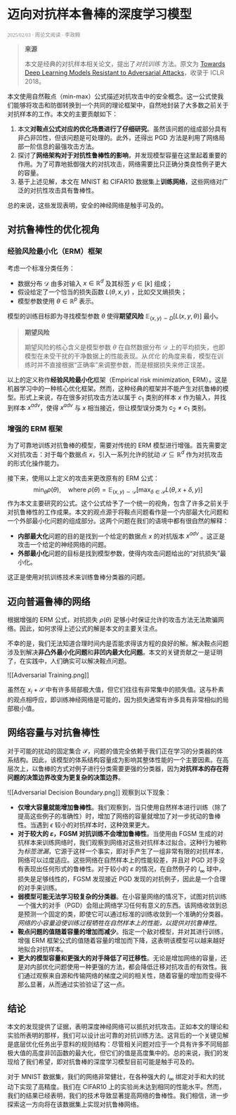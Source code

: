 # 迈向对抗样本鲁棒的深度学习模型

<small style="color: gray; font-family: 'IBM Plex Sans SC Medium'">2025/02/03 · 周论文阅读 · 李政翱</small>

> **来源**
> 
> 本文是经典的对抗样本相关论文，提出了*对抗训练* 方法。原文为 [Towards Deep Learning Models Resistant to Adversarial Attacks](https://openreview.net/forum?id=rJzIBfZAb)，收录于 ICLR 2018。

本文使用自然鞍点（min-max）公式描述对抗攻击中的安全概念。这一公式使我们能够将攻击和防御转换到一个共同的理论框架中，自然地封装了大多数之前关于对抗样本的工作。本文的主要贡献如下：

1. 本文**对鞍点公式对应的优化场景进行了仔细研究**。虽然该问题的组成部分具有非凸非凹性，但该问题是可处理的。此外，还得出 PGD 方法是利用了网络局部一阶信息的最强攻击方法。
2. 探讨了**网络架构对于对抗性鲁棒性的影响**，并发现模型容量在这里起着重要的作用。为了可靠地抵御强大的对抗攻击，网络需要比只正确分类良性例子更大的容量。
3. 基于上述见解，本文在 MNIST 和 CIFAR10 数据集上**训练网络**，这些网络对广泛的对抗性攻击具有鲁棒性。

总的来说，这些发现表明，安全的神经网络是触手可及的。

## 对抗鲁棒性的优化视角

### 经验风险最小化（ERM）框架

考虑一个标准分类任务：

- 数据分布 $\mathcal D$ 由多对输入 $x \in \mathbb R^d$ 及其标签 $y \in [k]$ 组成；
- 假设给定了一个恰当的损失函数 $L(\theta,x,y)$ ，比如交叉熵损失；
- 模型参数使用 $\theta \in \mathbb R^p$ 表示。

模型的训练目标即为寻找模型参数 $\theta$ 使得**期望风险** $\mathbb E_{(x,y) \sim D}\left[L(x,y,\theta)\right]$ 最小。

> **期望风险**
> 
> 期望风险的核心含义是模型参数 $\theta$ 在自然数据分布 $\mathcal D$ 上的平均损失，也即模型在未受干扰的干净数据上的性能表现。从*优化* 的角度来看，模型在训练时并不直接根据“正确率”来调整参数，而是根据损失来修正误差。

以上的定义称作**经验风险最小化**框架（Empirical risk minimization, ERM）。这是机器学习中的一种核心优化框架。然而，这种经典的框架并不能产生对抗鲁棒的模型。形式上来说，存在很多对抗攻击方法以属于 $c_1$ 类别的样本 $x$ 作为输入，并找到样本 $x^{adv}$，使得 $x^{adv}$ 与 $x$ 相当接近，但让模型误分类为 $c_2 \ne c_1$ 类别。

### 增强的 ERM 框架

为了可靠地训练对抗鲁棒的模型，需要对传统的 ERM 模型进行增强。首先需要定义对抗攻击：对于每个数据点 $x$，引入一系列允许的扰动 $\mathcal S \subseteq \mathbb R^d$ 作为对抗攻击的形式化操作能力。

接下来，使用以上定义的攻击来更改原有的 ERM 公式：
$$
\min_{\theta} \rho(\theta), \quad \text{where}\ \rho(\theta)=\mathbb E_{(x,y)\sim\mathcal D}\left[\max_{\delta\in\mathcal S}L(\theta,x+\delta,y)\right]
$$
作为本文主要研究的公式。这个公式给予了一个统一的视角，包含了许多之前关于对抗鲁棒性的工作成果。本文的观点源于将鞍点问题看作是一个内部最大化问题和一个外部最小化问题的组成部分。这两个问题在我们的语境中都有很自然的解释：

- **内部最大化**问题的目的是找到一个给定的数据点 $x$ 的对抗版本 $x^{adv}$ 。这正是攻击一个给定的神经网络的问题。
- **外部最小化**问题的目标是找到模型参数，使得内攻击问题给出的“对抗损失”最小化。

这正是使用对抗训练技术来训练鲁棒分类器的问题。

## 迈向普遍鲁棒的网络

根据增强的 ERM 公式，对抗损失 $\rho(\theta)$ 足够小时保证允许的攻击方法无法欺骗网络。因此，如何求得上述公式的解是本文的主要关注点。

不幸的是，我们无法知道合理时间内是否能求得该方程的良好的解。解决鞍点问题涉及到解决**非凸外最小化问题**和**非凹内最大化问题**。本文的关键贡献之一是证明了，在实践中，人们确实可以解决鞍点问题。

![[Adversarial Training.png]]

虽然在 $x_i+\mathcal S$ 中有许多局部极大值，但它们往往有非常集中的损失值。这与朴素的观点相呼应，即训练神经网络是可能的，因为损失通常有许多具有非常相似的局部极小值。

## 网络容量与对抗鲁棒性

对于可能的扰动的固定集合 $\mathcal S$，问题的值完全依赖于我们正在学习的分类器的体系结构。因此，该模型的体系结构容量成为影响其整体性能的一个主要因素。在高层次上，以鲁棒的方式对例子进行分类需要更强的分类器，因为**对抗样本的存在将问题的决策边界改变为更复杂的决策边界**。

![[Adversarial Decision Boundary.png]]
观察到以下现象：

- **仅增大容量就能增加鲁棒性**。我们观察到，当只使用自然样本进行训练（除了提高这些例子的准确性）时，增加了网络的容量就增加了对一步扰动的鲁棒性。当遇到 $\epsilon$ 较小的对抗样本时，这种效果更大。
- **对于较大的 $\varepsilon$，FGSM 对抗训练不会增加鲁棒性**。当使用由 FGSM 生成的对抗样本来训练网络时，我们观察到网络对这些对抗样本过拟合。这种行为被称为*标签泄漏*，它源于这样一个事实，即对手产生了一组非常有限的对抗样本，网络可以过度适应。这些网络在自然样本上的性能较差，并且对 PGD 对手没有表现出任何形式的鲁棒性。对于较小的 $\varepsilon$ 的情况，在自然例子的 $l_\infty$ 球中，损失是足够线性的，FGSM 发现接近 PGD 发现的对抗例子，因此是一个合理的对手来训练。
- **弱模型可能无法学习较复杂的分类器**。在小容量网络的情况下，试图对抗训练一个强大的对手（PGD）会阻止网络学习任何有意义的东西。该网络收敛到总是预测一个固定的类，即使它可以通过标准的训练收敛到一个准确的分类器。*网络的小容量迫使训练过程牺牲在自然样本上的性能，以提供对抗鲁棒性*。
- **鞍点问题的值随着容量的增加而减少**。指定一个敌对模型，并对其进行训练，增强 ERM 框架公式的值随着容量的增加而下降，这表明该模型可以越来越好地拟合对抗样本。
- **更大的模型容量和更强大的对手降低了可迁移性**。无论是增加网络的容量，还是对内部优化问题使用一种更强的方法，都会降低迁移对抗攻击的有效性。我们通过观察来自源和传输网络的梯度之间的相关性，随着容量的增加而变得不那么显著，从而通过实验验证了这一点。

## 结论

本文的发现提供了证据，表明深度神经网络可以抵抗对抗攻击。正如本文的理论和实验所表明的那样，我们可以设计出可靠的对抗训练方法。这背后的一个关键见解是底层优化任务出乎意料的规则结构：尽管相关问题对应于一个具有许多不同局部极大值的高度非凹函数的最大化，但它们的值是高度集中的。总的来说，我们的发现给了我们希望，即对抗鲁棒的深度学习模型目前可能是触手可及的。

对于 MNIST 数据集，我们的网络非常健壮，在各种强大的 $l_\infty$ 绑定对手和大的扰动下实现了高精度。我们在 CIFAR10 上的实验尚未达到相同的性能水平。然而，我们的结果已经表明，我们的技术导致显著提高网络的鲁棒性。我们相信，进一步探索这一方向将在该数据集上实现对抗鲁棒网络。


